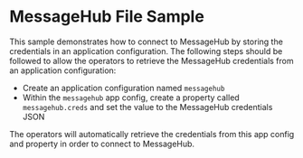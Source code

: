 # MessageHub File Sample

This sample demonstrates how to connect to MessageHub by storing the credentials in an application configuration. The following steps should be followed to allow the operators to retrieve the MessageHub credentials from an application configuration: 

  * Create an application configuration named `messagehub`
  * Within the `messagehub` app config, create a property called `messagehub.creds` and set the value to the MessageHub credentials JSON
  
The operators will automatically retrieve the credentials from this app config and property in order to connect to MessageHub.


